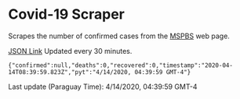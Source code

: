 # Covid-19 Scraper

Scrapes the number of confirmed cases from the [MSPBS](https://www.mspbs.gov.py/covid-19.php) web page.

[JSON Link](https://jmayalag.github.io/covid19-scrape/cases.json)
Updated every 30 minutes.
```
{"confirmed":null,"deaths":0,"recovered":0,"timestamp":"2020-04-14T08:39:59.823Z","pyt":"4/14/2020, 04:39:59 GMT-4"}
```
Last update (Paraguay Time): 4/14/2020, 04:39:59 GMT-4